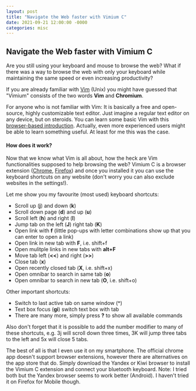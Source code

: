 ```yaml
---
layout: post
title: "Navigate the Web faster with Vimium C"
date: 2021-09-21 12:00:00 -0000
categories: misc
---
```


## Navigate the Web faster with Vimium C

Are you still using your keyboard and mouse to browse the web?
What if there was a way to browse the web with only your keyboard while maintaining the same speed or even increasing productivity?

If you are already familiar with <a href="https://en.wikipedia.org/wiki/Vim_(text_editor)" target="_blank">Vim</a> (Unix) you might have guessed that "Vimium" consists of the two words **Vim** and **Chromium**. 

For anyone who is not familiar with Vim: It is basically a free and open-source, highly customizable text editor. Just imagine a regular text editor on any device, but on steroids. You can learn some basic Vim with this <a href="https://www.openvim.com/" target="_blank">browser-based introduction</a>. Actually, even more experienced users might be able to learn something useful. At least for me this was the case.

#### How does it work?

Now that we know what Vim is all about, how the heck are Vim functionalities supposed to help browsing the web? Vimium C is a browser extension (<a href="https://chrome.google.com/webstore/detail/vimium-c-all-by-keyboard/hfjbmagddngcpeloejdejnfgbamkjaeg?hl=en" target="_blank">Chrome</a>, <a href="https://addons.mozilla.org/en-US/firefox/addon/vimium-c/">Firefox</a>) and once you installed it you can use the keyboard shortcuts on any website (don't worry you can also exclude websites in the settings!). 

Let me show you my favourite (most used) keyboard shortcuts:

- Scroll up (**j**) and down (**k**)
- Scroll down page (**d**) and up (**u**)
- Scroll left (**h**) and right (**l**)
- Jump tab on the left (**J**) right tab (**K**)
- Open link with **f** (little pop-ups with letter combinations show up that you can enter to open a link)
- Open link in new tab with **F**, i.e. shift+f
- Open mulitple links in new tabs with **alt+F** 
- Move tab left (**<<**) and right (**>>**)
- Close tab (**x**)
- Open recently closed tab (**X**, i.e. shift+x)
- Open omnibar to search in same tab (**o**)
- Open omnibar to search in new tab (**O**, i.e. shift+o)

Other important shortcuts:
- Switch to last active tab on same window (**^**)
- Text box focus (**gi**) switch text box with tab
- There are many more, simply press **?** to show all available commands

Also don't forget that it is possible to add the number modifier to many of these shortcuts, e.g. 3j will scroll down three times, 3K will jump three tabs to the left and 5x will close 5 tabs.

The best of all is that I even use it on my smartphone. The official chrome app doesn't support browser extensions, however there are alternatives on the app store that do. Simply download the Yandex or Kiwi browser to install the Vimium C extension and connect your bluetooth keyboard. Note: I tried both but the Yandex browser seems to work better (Android). I haven't tried it on Firefox for Mobile though.
